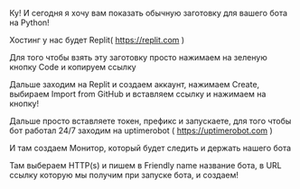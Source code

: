 Ку! И сегодня я хочу вам показать обычную заготовку для вашего бота на Python!

Хостинг у нас будет Replit( https://replit.com )

Для того чтобы взять эту заготовку просто нажимаем на зеленую кнопку Code и копируем ссылку

Дальше заходим на Replit и создаем аккаунт, нажимаем Create, выбираем Import from GitHub и вставляем ссылку и нажимаем на кнопку!

Дальше просто вставляете токен, префикс и запускаете, для того чтобы бот работал 24/7 заходим на uptimerobot ( https://uptimerobot.com )

И там создаем Монитор, который будет следить и держать нашего бота

Там выбераем HTTP(s) и пишем  в Friendly name название бота, в URL ссылку которую мы получим при запуске бота, и создаем!
